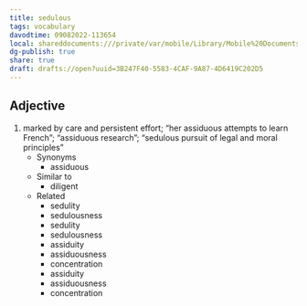 ```yaml
---
title: sedulous
tags: vocabulary
davodtime: 09082022-113654
local: shareddocuments:///private/var/mobile/Library/Mobile%20Documents/iCloud~md~obsidian/Documents/OBSHIDDIAN/drafts/3B247F40-5583-4CAF-9A87-4D6419C202D5.md
dg-publish: true
share: true
draft: drafts://open?uuid=3B247F40-5583-4CAF-9A87-4D6419C202D5
---
```



## Adjective

1. marked by care and persistent effort; “her assiduous attempts to learn French”; “assiduous research”; “sedulous pursuit of legal and moral principles”
	- Synonyms
		- assiduous
	- Similar to
		- diligent
	- Related
		- sedulity
		- sedulousness
		- sedulity
		- sedulousness
		- assiduity
		- assiduousness
		- concentration
		- assiduity
		- assiduousness
		- concentration

